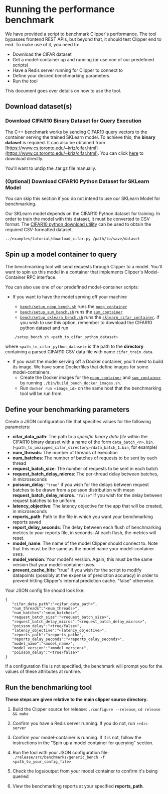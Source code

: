 # Running the performance benchmark

We have provided a script to benchmark Clipper's performance. The tool bypasses frontend REST APIs, but beyond that, it should test Clipper end to end. To make use of it, you need to:

* Download the CIFAR dataset
* Get a model-container up and running (or use one of our predefined scripts)
* Have a Redis server running for Clipper to connect to
* Define your desired benchmarking parameters
* Run the tool

This document goes over details on how to use the tool.

## Download dataset(s)

### Download CIFAR10 Binary Dataset for Query Execution
The C++ benchmark works by sending CIFAR10 query vectors to the container serving the trained SKLearn model. To achieve this, the **binary dataset** is required. It can also be obtained from [https://www.cs.toronto.edu/~kriz/cifar.html](https://www.cs.toronto.edu/~kriz/cifar.html). You can click [here](https://www.cs.toronto.edu/~kriz/cifar-10-binary.tar.gz) to download directly.

You'll want to unzip the .tar.gz file manually.


### (Optional) Download CIFAR10 Python Dataset for SKLearn Model 
You can skip this section if you do not intend to use our SKLearn Model for benchmarking.

Our SKLearn model depends on the CIFAR10 Python dataset for training. In order to train the model with this dataset, it must be converted to CSV format. The [CIFAR10 python download utility](https://github.com/ucbrise/clipper/blob/develop/examples/tutorial/download_cifar.py) can be used to obtain the required CSV-formatted dataset.

```sh
../examples/tutorial/download_cifar.py /path/to/save/dataset
```


## Spin up a model container to query

The benchmarking tool will send requests through Clipper to a model. You'll want to spin up this model in a container that implements Clipper's Model-Container RPC interface.

You can also use one of our predefined model-container scripts:

- If you want to have the model serving off your machine

  - [`bench/setup_noop_bench.sh`](https://github.com/ucbrise/clipper/tree/develop/bench/setup_noop_bench.sh) runs the [`noop_container`](https://github.com/ucbrise/clipper/blob/develop/containers/python/noop_container.py)
  - [`bench/setup_sum_bench.sh`](https://github.com/ucbrise/clipper/tree/develop/bench/setup_sum_bench.sh) runs the [`sum_container`](https://github.com/ucbrise/clipper/blob/develop/containers/python/sum_container.py)
  - [`bench/setup_sklearn_bench.sh`](https://github.com/ucbrise/clipper/tree/develop/bench/setup_sklearn_bench.sh) runs the [`sklearn_cifar_container`](https://github.com/ucbrise/clipper/blob/develop/containers/python/sklearn_cifar_container). If you wish to use this option, remember to download the CIFAR10 python dataset and run
  ```sh
  ./setup_bench.sh <path_to_cifar_python_dataset>
  ```
where `<path_to_cifar_python_dataset>` is the path to the **directory** containing a parsed CIFAR10 CSV data file with name `cifar_train.data`.

- If you want the model serving off a Docker container, you'll need to build its image. We have some Dockerfiles that define images for some model-containers.
  - Create the Docker images for the [`noop_container`](https://github.com/ucbrise/clipper/blob/develop/containers/python/noop_container.py)  and [`sum_container`](https://github.com/ucbrise/clipper/blob/develop/containers/python/sum_container.py) by running `./bin/build_bench_docker_images.sh`.
  - Run `docker run <image_id>` on the same host that the benchmarking tool will be run from.


## Define your benchmarking parameters

Create a JSON configuration file that specifies values for the following parameters:

- **cifar\_data_path**: The path to a *specific binary data file* within the CIFAR10 binary dataset with a name of the form `data_batch_<n>.bin`. (`<path_to_unzipped_cifar_directory>/data_batch_1.bin`, for example)
- **num_threads**: The number of threads of execution
- **num_batches**: The number of batches of requests to be sent by each thread
- **request\_batch_size**: The number of requests to be sent in each batch
- **request\_batch\_delay_micros**: The per-thread delay between batches, in microseconds
- **poisson_delay**: `"true"` if you wish for the delays between request batches to be drawn from a poisson distribution with mean **request\_batch\_delay_micros**. `"false"` if you wish for the delay between request batches to be uniform.
- **latency_objective**: The latency objective for the app that will be created, in microseconds
- **reports_path**: Path to the file in which you want your benchmarking reports saved
- **report\_delay_seconds**: The delay between each flush of benchmarking metrics to your reports file, in seconds. At each flush, the metrics will reset.
- **model_name**: The name of the model Clipper should connect to. Note that this must be the same as the model name your model-container uses.
- **model_version**: Your model's version. Again, this must be the same version that your model-container uses.
- **prevent\_cache_hits**: "true" if you wish for the script to modify datapoints (possibly at the expense of prediction accuracy) in order to prevent hitting Clipper's internal prediction cache. "false" otherwise.

Your JSON config file should look like:

```
{
   "cifar_data_path":"<cifar_data_path>",
   "num_threads":"<num_threads>",
   "num_batches":"<num_batches>",
   "request_batch_size":"<request_batch_size>",
   "request_batch_delay_micros":"<request_batch_delay_micros>",
   "poisson_delay":"<true/false>",
   "latency_objective":"<latency_objective>",
   "reports_path":"<reports_path>",
   "reports_delay_seconds":"<reports_delay_seconds>",
   "model_name":"<model_name>",
   "model_version":"<model_version>",
   "poisson_delay":"<true/false>"
}
```

If a configuration file is not specified, the benchmark will prompt you for the values of these attributes at runtime.

## Run the benchmarking tool
**These steps are given relative to the main clipper source directory.**

1. Build the Clipper source for release: 
`./configure --release`, `cd release && make`

2. Confirm you have a Redis server running. If you do not, run `redis-server`

3. Confirm your model-container is running. If it is not, follow the instructions in the "Spin up a model container for querying" section.

4. Run the tool with your JSON configuration file: `./release/src/benchmarks/generic_bench -f <path_to_your_config_file>`
  
5. Check the logs/output from your model container to confirm it's being queried

6. View the benchmarking reports at your specified **reports_path**.
